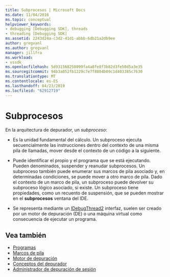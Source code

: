 ```yaml
---
title: Subprocesos | Microsoft Docs
ms.date: 11/04/2016
ms.topic: conceptual
helpviewer_keywords:
- debugging [Debugging SDK], threads
- threading [Debugging SDK]
ms.assetid: 2243d24a-c3d2-41d1-abbb-6db21a2db9ee
author: gregvanl
ms.author: gregvanl
manager: jillfra
ms.workload:
- vssdk
ms.openlocfilehash: 5d931568258099fa4a8fe8f3b82d3fe50d5a3e35
ms.sourcegitcommit: 94b3a052fb1229c7e7f8804b09c1d403385c7630
ms.translationtype: MT
ms.contentlocale: es-ES
ms.lasthandoff: 04/23/2019
ms.locfileid: "62912719"
---
```

# <a name="threads"></a>Subprocesos
En la arquitectura de depurador, un *subproceso*:

- Es la unidad fundamental del cálculo. Un subproceso ejecuta secuencialmente las instrucciones dentro del contexto de una misma pila de llamadas, mover desde el contexto de un código a la siguiente.

- Puede identificar el propio y el programa que se está ejecutando. Pueden denominados, suspender y reanudar subprocesos. Un subproceso también puede enumerar sus marcos de pila asociado y, en determinadas condiciones, se puede mover a otro marco de pila. Dado el contexto de un marco de pila, un subproceso puede devolver su subproceso lógico asociado, si existe. Un subproceso tiene propiedades, como un recuento de suspensión, que se pueden mostrar en el **subprocesos** ventana del IDE.

- Se representa mediante un [IDebugThread2](../../extensibility/debugger/reference/idebugthread2.md) interfaz, suelen ser creado por un motor de depuración (DE) o una máquina virtual como consecuencia de ejecutar un programa.

## <a name="see-also"></a>Vea también
- [Programas](../../extensibility/debugger/programs.md)
- [Marcos de pila](../../extensibility/debugger/stack-frames.md)
- [Motor de depuración](../../extensibility/debugger/debug-engine.md)
- [Conceptos del depurador](../../extensibility/debugger/debugger-concepts.md)
- [Administrador de depuración de sesión](../../extensibility/debugger/session-debug-manager.md)